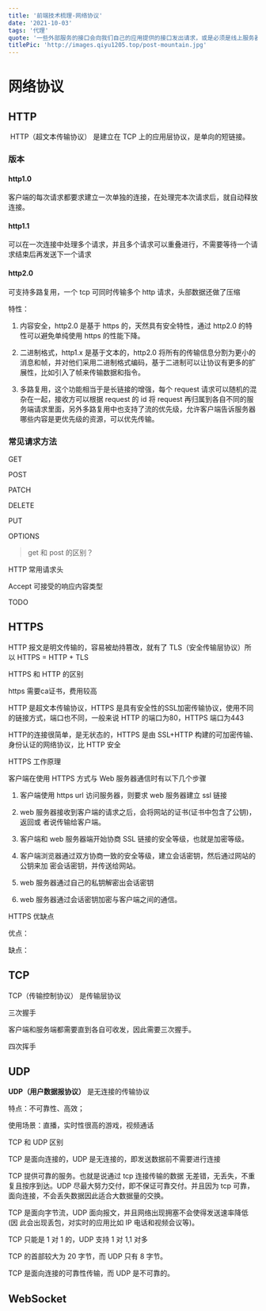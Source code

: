 ```yaml
---
title: '前端技术梳理-网络协议'
date: '2021-10-03'
tags: '代理'
quote: '一些外部服务的接口会向我们自己的应用提供的接口发出请求，或是必须是线上服务器调用比如微信的 `jssdk` ，但是我们开发都是在本地完成...'
titlePic: 'http://images.qiyu1205.top/post-mountain.jpg'
---
```


# 网络协议

## HTTP

 HTTP（超文本传输协议） 是建立在 TCP 上的应用层协议，是单向的短链接。

### 版本

#### http1.0

客户端的每次请求都要求建立一次单独的连接，在处理完本次请求后，就自动释放连接。

#### http1.1

可以在一次连接中处理多个请求，并且多个请求可以重叠进行，不需要等待一个请求结束后再发送下一个请求

#### http2.0

可支持多路复用，一个 tcp 可同时传输多个 http 请求，头部数据还做了压缩

特性： 

1. 内容安全，http2.0 是基于 https 的，天然具有安全特性，通过 http2.0 的特性可以避免单纯使用 https 的性能下降。

2. 二进制格式，http1.x 是基于文本的，http2.0 将所有的传输信息分割为更小的消息和帧，并对他们采用二进制格式编码，基于二进制可以让协议有更多的扩展性，比如引入了帧来传输数据和指令。

3. 多路复用，这个功能相当于是长链接的增强，每个 request 请求可以随机的混杂在一起，接收方可以根据 request 的 id 将 request 再归属到各自不同的服务端请求里面，另外多路复用中也支持了流的优先级，允许客户端告诉服务器哪些内容是更优先级的资源，可以优先传输。

### 常见请求方法

GET

POST

PATCH

DELETE

PUT

OPTIONS

> get 和 post 的区别？

HTTP 常用请求头

Accept 可接受的响应内容类型

TODO

## HTTPS

HTTP 报文是明文传输的，容易被劫持篡改，就有了 TLS（安全传输层协议）所以 HTTPS = HTTP + TLS

HTTPS 和 HTTP 的区别

https 需要ca证书，费用较高

HTTP 是超文本传输协议，HTTPS 是具有安全性的SSL加密传输协议，使用不同的链接方式，端口也不同，一般来说 HTTP 的端口为80，HTTPS 端口为443

HTTP的连接很简单，是无状态的，HTTPS 是由 SSL+HTTP 构建的可加密传输、身份认证的网络协议，比 HTTP 安全

HTTPS 工作原理

客户端在使用 HTTPS 方式与 Web 服务器通信时有以下几个步骤

1. 客户端使用 https url 访问服务器，则要求 web 服务器建立 ssl 链接

2. web 服务器接收到客户端的请求之后，会将网站的证书(证书中包含了公钥)，返回或
   者说传输给客户端。

3. 客户端和 web 服务器端开始协商 SSL 链接的安全等级，也就是加密等级。

4. 客户端浏览器通过双方协商一致的安全等级，建立会话密钥，然后通过网站的公钥来加
   密会话密钥，并传送给网站。

5. web 服务器通过自己的私钥解密出会话密钥

6. web 服务器通过会话密钥加密与客户端之间的通信。

HTTPS 优缺点

优点：

缺点：

## TCP

TCP（传输控制协议） 是传输层协议

三次握手

客户端和服务端都需要直到各自可收发，因此需要三次握手。

四次挥手

## UDP

**UDP（用户数据报协议）** 是无连接的传输协议

特点：不可靠性、高效；

使用场景：直播，实时性很高的游戏，视频通话

TCP 和 UDP 区别

TCP 是面向连接的，UDP 是无连接的，即发送数据前不需要进行连接

TCP 提供可靠的服务。也就是说通过 tcp 连接传输的数据 无差错，无丢失，不重复且按序到达。UDP 尽最大努力交付，即不保证可靠交付。并且因为 tcp 可靠，
面向连接，不会丢失数据因此适合大数据量的交换。

TCP 是面向字节流，UDP 面向报文，并且网络出现拥塞不会使得发送速率降低(因
此会出现丢包，对实时的应用比如 IP 电话和视频会议等)。

TCP 只能是 1 对 1 的，UDP 支持 1 对 1,1 对多

TCP 的首部较大为 20 字节，而 UDP 只有 8 字节。

TCP 是面向连接的可靠性传输，而 UDP 是不可靠的。

## WebSocket